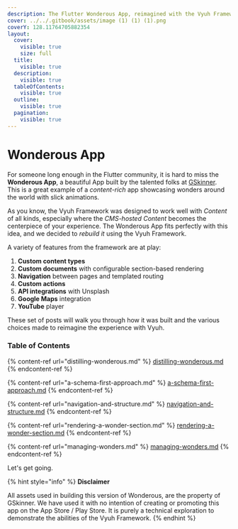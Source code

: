 ```yaml
---
description: The Flutter Wonderous App, reimagined with the Vyuh Framework
cover: ../../.gitbook/assets/image (1) (1) (1).png
coverY: 128.11764705882354
layout:
  cover:
    visible: true
    size: full
  title:
    visible: true
  description:
    visible: true
  tableOfContents:
    visible: true
  outline:
    visible: true
  pagination:
    visible: true
---
```


# Wonderous App

For someone long enough in the Flutter community, it is hard to miss the **Wonderous App**, a beautiful App built by the talented folks at [GSkinner](https://flutter.gskinner.com/wonderous/). This is a great example of a _content-rich_ app showcasing wonders around the world with slick animations.

As you know, the Vyuh Framework was designed to work well with _Content_ of all kinds, especially where the _CMS-hosted Content_ becomes the centerpiece of your experience. The Wonderous App fits perfectly with this idea, and we decided to _rebuild it_ using the Vyuh Framework.

A variety of features from the framework are at play:

1. **Custom content types**
2. **Custom documents** with configurable section-based rendering
3. **Navigation** between pages and templated routing
4. **Custom actions**
5. **API integrations** with Unsplash
6. **Google Maps** integration
7. **YouTube** player

These set of posts will walk you through how it was built and the various choices made to reimagine the experience with Vyuh.

### Table of Contents

{% content-ref url="distilling-wonderous.md" %}
[distilling-wonderous.md](distilling-wonderous.md)
{% endcontent-ref %}

{% content-ref url="a-schema-first-approach.md" %}
[a-schema-first-approach.md](a-schema-first-approach.md)
{% endcontent-ref %}

{% content-ref url="navigation-and-structure.md" %}
[navigation-and-structure.md](navigation-and-structure.md)
{% endcontent-ref %}

{% content-ref url="rendering-a-wonder-section.md" %}
[rendering-a-wonder-section.md](rendering-a-wonder-section.md)
{% endcontent-ref %}

{% content-ref url="managing-wonders.md" %}
[managing-wonders.md](managing-wonders.md)
{% endcontent-ref %}

Let's get going.

{% hint style="info" %}
**Disclaimer**

All assets used in building this version of Wonderous, are the property of GSkinner. We have used it with no intention of creating or promoting this app on the App Store / Play Store. It is purely a technical exploration to demonstrate the abilities of the Vyuh Framework.
{% endhint %}
